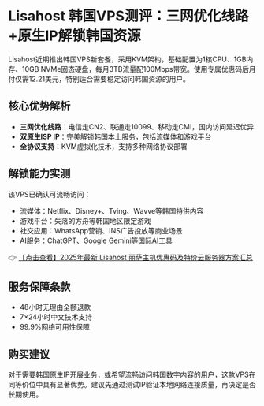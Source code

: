 # Lisahost 韩国VPS测评：三网优化线路+原生IP解锁韩国资源

Lisahost近期推出韩国VPS新套餐，采用KVM架构，基础配置为1核CPU、1GB内存、10GB NVMe固态硬盘，每月3TB流量配100Mbps带宽。使用专属优惠码后月付仅需12.21美元，特别适合需要稳定访问韩国资源的用户。

## 核心优势解析

- **三网优化线路**：电信走CN2、联通走10099、移动走CMI，国内访问延迟优异
- **双原生ISP IP**：完美解锁韩国本土服务，包括流媒体和游戏平台
- **全协议支持**：KVM虚拟化技术，支持多种网络协议部署

## 解锁能力实测

该VPS已确认可流畅访问：
- 流媒体：Netflix、Disney+、Tving、Wavve等韩国特供内容
- 游戏平台：失落的方舟等韩国地区限定游戏
- 社交应用：WhatsApp营销、INS广告投放等商业场景
- AI服务：ChatGPT、Google Gemini等国际AI工具

👉 [【点击查看】2025年最新 Lisahost 丽萨主机优惠码及特价云服务器方案汇总](https://bit.ly/lisazhuji)

## 服务保障条款

- 48小时无理由全额退款
- 7×24小时中文技术支持
- 99.9%网络可用性保障

## 购买建议

对于需要韩国原生IP开展业务，或希望流畅访问韩国数字内容的用户，这款VPS在同等价位中具有显著优势。建议先通过测试IP验证本地网络连接质量，再决定是否长期使用。